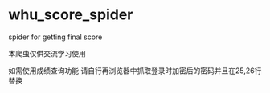 # whu_score_spider
 spider for getting final score

本爬虫仅供交流学习使用

如需使用成绩查询功能
请自行再浏览器中抓取登录时加密后的密码并且在25,26行替换